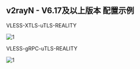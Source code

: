 ## v2rayN - V6.17及以上版本 配置示例

VLESS-XTLS-uTLS-REALITY

![1](https://user-images.githubusercontent.com/88967758/224332364-0c124692-e578-4dc6-8369-55d00213a991.png)

VLESS-gRPC-uTLS-REALITY

![1](https://user-images.githubusercontent.com/88967758/224342631-dced24df-d539-413c-a110-822bcb55cec8.png)
